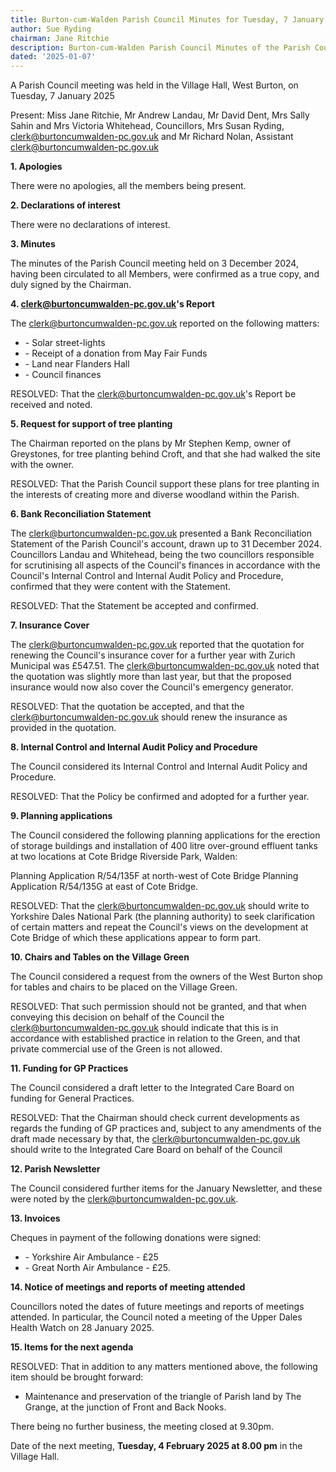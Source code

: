 ```yaml
---
title: Burton-cum-Walden Parish Council Minutes for Tuesday, 7 January 2025
author: Sue Ryding
chairman: Jane Ritchie
description: Burton-cum-Walden Parish Council Minutes of the Parish Council meeting held on Tuesday, 7 January 2025
dated: '2025-01-07'
---
```


A Parish Council meeting was held in the Village Hall, West Burton, on Tuesday, 7 January 2025

Present: Miss Jane Ritchie, Mr Andrew Landau, Mr David Dent, Mrs Sally Sahin and Mrs Victoria Whitehead, Councillors, Mrs Susan Ryding, clerk@burtoncumwalden-pc.gov.uk and Mr Richard Nolan, Assistant clerk@burtoncumwalden-pc.gov.uk

**1\. Apologies**

There were no apologies, all the members being present.

**2\. Declarations of interest**

There were no declarations of interest.

**3\. Minutes**

The minutes of the Parish Council meeting held on 3 December 2024, having been circulated to all Members, were confirmed as a true copy, and duly signed by the Chairman.

**4\. clerk@burtoncumwalden-pc.gov.uk's Report**

The clerk@burtoncumwalden-pc.gov.uk reported on the following matters:

- \- Solar street-lights
- \- Receipt of a donation from May Fair Funds
- \- Land near Flanders Hall
- \- Council finances

RESOLVED: That the clerk@burtoncumwalden-pc.gov.uk's Report be received and noted.

**5\. Request for support of tree planting**

The Chairman reported on the plans by Mr Stephen Kemp, owner of Greystones, for tree planting behind Croft, and that she had walked the site with the owner.

RESOLVED: That the Parish Council support these plans for tree planting in the interests of creating more and diverse woodland within the Parish.

**6\. Bank Reconciliation Statement**

The clerk@burtoncumwalden-pc.gov.uk presented a Bank Reconciliation Statement of the Parish Council's account, drawn up to 31 December 2024. Councillors Landau and Whitehead, being the two councillors responsible for scrutinising all aspects of the Council's finances in accordance with the Council's Internal Control and Internal Audit Policy and Procedure, confirmed that they were content with the Statement.

RESOLVED: That the Statement be accepted and confirmed.

**7\. Insurance Cover**

The clerk@burtoncumwalden-pc.gov.uk reported that the quotation for renewing the Council's insurance cover for a further year with Zurich Municipal was £547.51. The clerk@burtoncumwalden-pc.gov.uk noted that the quotation was slightly more than last year, but that the proposed insurance would now also cover the Council's emergency generator.

RESOLVED: That the quotation be accepted, and that the clerk@burtoncumwalden-pc.gov.uk should renew the insurance as provided in the quotation.

**8\. Internal Control and Internal Audit Policy and Procedure**

The Council considered its Internal Control and Internal Audit Policy and Procedure.

RESOLVED: That the Policy be confirmed and adopted for a further year.

**9\. Planning applications**

The Council considered the following planning applications for the erection of storage buildings and installation of 400 litre over-ground effluent tanks at two locations at Cote Bridge Riverside Park, Walden:

Planning Application R/54/135F at north-west of Cote Bridge
Planning Application R/54/135G at east of Cote Bridge.

RESOLVED: That the clerk@burtoncumwalden-pc.gov.uk should write to Yorkshire Dales National Park (the planning authority) to seek clarification of certain matters and repeat the Council's views on the development at Cote Bridge of which these applications appear to form part.

**10\. Chairs and Tables on the Village Green**

The Council considered a request from the owners of the West Burton shop for tables and chairs to be placed on the Village Green.

RESOLVED: That such permission should not be granted, and that when conveying this decision on behalf of the Council the clerk@burtoncumwalden-pc.gov.uk should indicate that this is in accordance with established practice in relation to the Green, and that private commercial use of the Green is not allowed.

**11\. Funding for GP Practices**

The Council considered a draft letter to the Integrated Care Board on funding for General Practices.

RESOLVED: That the Chairman should check current developments as regards the funding of GP practices and, subject to any amendments of the draft made necessary by that, the clerk@burtoncumwalden-pc.gov.uk should write to the Integrated Care Board on behalf of the Council

**12\. Parish Newsletter**

The Council considered further items for the January Newsletter, and these were noted by the clerk@burtoncumwalden-pc.gov.uk.

**13\. Invoices**

Cheques in payment of the following donations were signed:

- \- Yorkshire Air Ambulance - £25
- \- Great North Air Ambulance - £25.

**14\. Notice of meetings and reports of meeting attended**

Councillors noted the dates of future meetings and reports of meetings attended. In particular, the Council noted a meeting of the Upper Dales Health Watch on 28 January 2025.

**15\. Items for the next agenda**

RESOLVED: That in addition to any matters mentioned above, the following item should be brought forward:

- Maintenance and preservation of the triangle of Parish land by The Grange, at the junction of Front and Back Nooks.

There being no further business, the meeting closed at 9.30pm.

Date of the next meeting, **Tuesday, 4 February 2025 at 8.00 pm** in the Village Hall.
